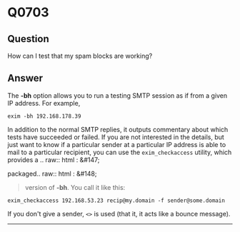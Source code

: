 Q0703
=====

Question
--------

How can I test that my spam blocks are working?

Answer
------

The **-bh** option allows you to run a testing SMTP session as if from a
given IP address. For example,

    exim -bh 192.168.178.39

In addition to the normal SMTP replies, it outputs commentary about which tests have succeeded or failed. If you are not interested in the details, but just want to know if a particular sender at a particular IP address is able to mail to a particular recipient, you can use the `exim_checkaccess` utility, which provides a .. raw:: html
:   &\#147;

packaged.. raw:: html
:   &\#148;

> version of **-bh**. You call it like this:

    exim_checkaccess 192.168.53.23 recip@my.domain -f sender@some.domain

If you don't give a sender, `<>` is used (that it, it acts like a bounce
message).

* * * * *
